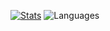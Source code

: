 [![Stats](https://github-readme-stats.vercel.app/api?username=mosharky&show_icons=true&theme=dark)](https://github.com/mosharky)
![Languages](https://github-readme-stats.vercel.app/api/top-langs/?username=mosharky&layout=compact&theme=dark)

